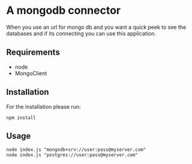 # A mongodb connector

When you use an url for mongo db and you want a quick peek to see the databases and if its connecting you can use this application.

## Requirements

- node
- MongoClient

## Installation

For the installation please run:
```
npm install
```

## Usage

```
node index.js "mongodb+srv://user:pass@myserver.com"
node index.js "postgres://user:pass@myserver.com"
```
